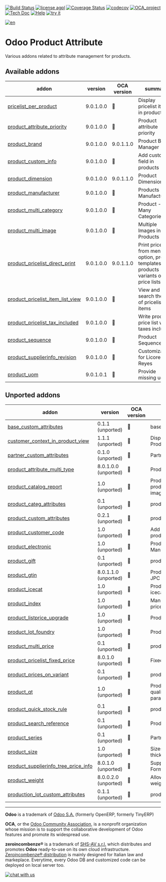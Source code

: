 [![Build Status](https://travis-ci.org/zeroincombenze/product-attribute.svg?branch=9.0)](https://travis-ci.org/zeroincombenze/product-attribute)
[![license agpl](https://img.shields.io/badge/licence-AGPL--3-blue.svg)](http://www.gnu.org/licenses/agpl-3.0.html)
[![Coverage Status](https://coveralls.io/repos/github/zeroincombenze/product-attribute/badge.svg?branch=9.0)](https://coveralls.io/github/zeroincombenze/product-attribute?branch=9.0)
[![codecov](https://codecov.io/gh/zeroincombenze/product-attribute/branch/9.0/graph/badge.svg)](https://codecov.io/gh/zeroincombenze/product-attribute/branch/9.0)
[![OCA_project](http://www.zeroincombenze.it/wp-content/uploads/ci-ct/prd/button-oca-9.svg)](https://github.com/OCA/product-attribute/tree/9.0)
[![Tech Doc](http://www.zeroincombenze.it/wp-content/uploads/ci-ct/prd/button-docs-9.svg)](http://wiki.zeroincombenze.org/en/Odoo/9.0/dev)
[![Help](http://www.zeroincombenze.it/wp-content/uploads/ci-ct/prd/button-help-9.svg)](http://wiki.zeroincombenze.org/en/Odoo/9.0/man/MM)
[![try it](http://www.zeroincombenze.it/wp-content/uploads/ci-ct/prd/button-try-it-9.svg)](http://erp9.zeroincombenze.it)




































































[![en](http://www.shs-av.com/wp-content/en_US.png)](http://wiki.zeroincombenze.org/it/Odoo/7.0/man)

Odoo Product Attribute
======================

Various addons related to attribute management for products.

[//]: # (addons)


Available addons
----------------
addon | version | OCA version | summary
--- | --- | --- | ---
[pricelist_per_product](pricelist_per_product/) | 9.0.1.0.0 | :repeat: | Display pricelist items in products
[product_attribute_priority](product_attribute_priority/) | 9.0.1.0.0 | :repeat: | Product attribute priority
[product_brand](product_brand/) | 9.0.1.0.0 | 9.0.1.1.0 | Product Brand Manager
[product_custom_info](product_custom_info/) | 9.0.1.0.0 | :repeat: | Add custom field in products
[product_dimension](product_dimension/) | 9.0.1.0.0 | 9.0.1.1.0 | Product Dimension
[product_manufacturer](product_manufacturer/) | 9.0.1.0.0 | :repeat: | Products Manufacturers
[product_multi_category](product_multi_category/) | 9.0.1.0.0 | :repeat: | Product - Many Categories
[product_multi_image](product_multi_image/) | 9.0.1.0.0 | :repeat: | Multiple Images in Products
[product_pricelist_direct_print](product_pricelist_direct_print/) | 9.0.1.0.0 | 9.0.1.1.0 | Print price list from menu option, product templates, products variants or price lists
[product_pricelist_item_list_view](product_pricelist_item_list_view/) | 9.0.1.0.0 | :repeat: | View and search the list of pricelist items
[product_pricelist_tax_included](product_pricelist_tax_included/) | 9.0.1.0.0 | :repeat: | Write product price list with taxes include
[product_sequence](product_sequence/) | 9.0.1.0.0 | :repeat: | Product Sequence
[product_supplierinfo_revision](product_supplierinfo_revision/) | 9.0.1.0.0 | :repeat: | Customizations for Licores Reyes
[product_uom](product_uom/) | 9.0.1.0.1 | :repeat: | Provide missing uom


Unported addons
---------------
addon | version | OCA version | summary
--- | --- | --- | ---
[base_custom_attributes](base_custom_attributes/) | 0.1.1 (unported) | :repeat: | base_custom_attributes
[customer_context_in_product_view](customer_context_in_product_view/) | 1.1.1 (unported) | :repeat: | Display Customer Price in Product View
[partner_custom_attributes](partner_custom_attributes/) | 0.1.0 (unported) | :repeat: | Partner Custom Attributes
[product_attribute_multi_type](product_attribute_multi_type/) | 8.0.1.0.0 (unported) | :repeat: | Product attribute types
[product_catalog_report](product_catalog_report/) | 1.0 (unported) | :repeat: | Product Catalog - Print Report of product catalog with product image
[product_categ_attributes](product_categ_attributes/) | 0.1 (unported) | :repeat: | product_categ_attributes
[product_custom_attributes](product_custom_attributes/) | 0.2.1 (unported) | :repeat: | product_custom_attributes
[product_customer_code](product_customer_code/) | 1.0 (unported) | :repeat: | Add many Customers' Codes in product
[product_electronic](product_electronic/) | 1.0 (unported) | :repeat: | Products Attributes & Manufacturers
[product_gift](product_gift/) | 0.1 (unported) | :repeat: | product_gift
[product_gtin](product_gtin/) | 8.0.1.1.0 (unported) | :repeat: | Product GTIN EAN8 EAN13 UPC JPC Support
[product_icecat](product_icecat/) | 1.0 (unported) | :repeat: | Product Information Import from icecat
[product_index](product_index/) | 1.0 (unported) | :repeat: | Manage indexes on products prices
[product_listprice_upgrade](product_listprice_upgrade/) | 1.0 (unported) | :repeat: | Product listprice upgrade
[product_lot_foundry](product_lot_foundry/) | 1.0 (unported) | :repeat: | Products Lot Foundry
[product_multi_price](product_multi_price/) | 0.1 (unported) | :repeat: | product_multi_price
[product_pricelist_fixed_price](product_pricelist_fixed_price/) | 8.0.1.0 (unported) | :repeat: | Fixed price in pricelists
[product_prices_on_variant](product_prices_on_variant/) | 0.1 (unported) | :repeat: | product_prices_on_variant
[product_qt](product_qt/) | 1.0 (unported) | :repeat: | Products & Pricelists - Define quality control and testing parameters in product
[product_quick_stock_rule](product_quick_stock_rule/) | 0.1 (unported) | :repeat: | product_quick_stock_rule
[product_search_reference](product_search_reference/) | 0.1 (unported) | :repeat: | Products Search Reference
[product_series](product_series/) | 0.1 (unported) | :repeat: | Partner Product Series
[product_size](product_size/) | 1.0 (unported) | :repeat: | Sizes of lots (width, length, thickness)
[product_supplierinfo_tree_price_info](product_supplierinfo_tree_price_info/) | 8.0.1.0 (unported) | :repeat: | Supplier Unit Price on Product Form
[product_weight](product_weight/) | 8.0.0.2.0 (unported) | :repeat: | Allows to calculate products weight from its components.
[production_lot_custom_attributes](production_lot_custom_attributes/) | 0.1.1 (unported) | :repeat: | production_lot_custom_attributes

[//]: # (end addons)

[//]: # (copyright)

----

**Odoo** is a trademark of [Odoo S.A.](https://www.odoo.com/) (formerly OpenERP, formerly TinyERP)

**OCA**, or the [Odoo Community Association](http://odoo-community.org/), is a nonprofit organization whose
mission is to support the collaborative development of Odoo features and
promote its widespread use.

**zeroincombenze®** is a trademark of [SHS-AV s.r.l.](http://www.shs-av.com/)
which distributes and promotes **Odoo** ready-to-use on its own cloud infrastructure.
[Zeroincombenze® distribution](http://wiki.zeroincombenze.org/en/Odoo)
is mainly designed for Italian law and markeplace.
Everytime, every Odoo DB and customized code can be deployed on local server too.

[//]: # (end copyright)

[![chat with us](https://www.shs-av.com/wp-content/chat_with_us.gif)](https://tawk.to/85d4f6e06e68dd4e358797643fe5ee67540e408b)
